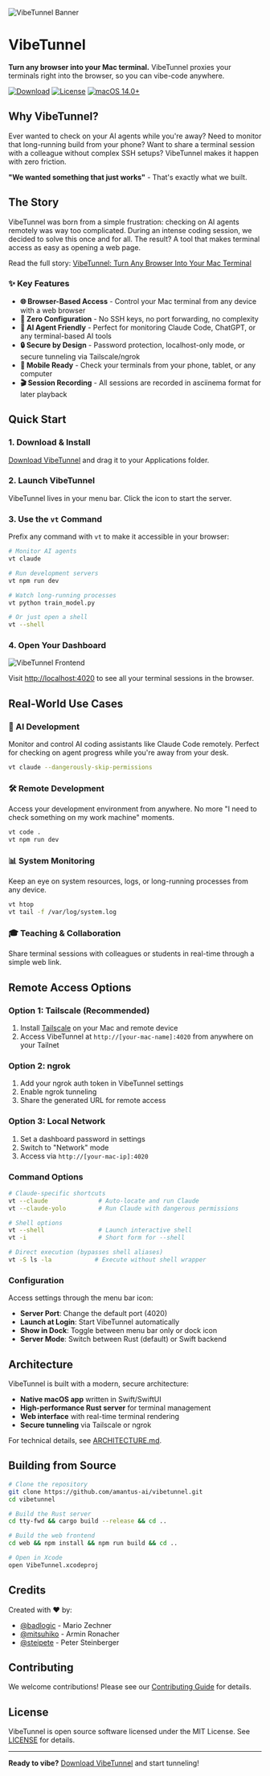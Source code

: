 ![VibeTunnel Banner](assets/banner.png)

# VibeTunnel

**Turn any browser into your Mac terminal.** VibeTunnel proxies your terminals right into the browser, so you can vibe-code anywhere. 

[![Download](https://img.shields.io/badge/Download-macOS-blue)](https://github.com/amantus-ai/vibetunnel/releases/latest)
[![License](https://img.shields.io/badge/License-MIT-green)](LICENSE)
[![macOS 14.0+](https://img.shields.io/badge/macOS-14.0+-red)](https://www.apple.com/macos/)

## Why VibeTunnel?

Ever wanted to check on your AI agents while you're away? Need to monitor that long-running build from your phone? Want to share a terminal session with a colleague without complex SSH setups? VibeTunnel makes it happen with zero friction.

**"We wanted something that just works"** - That's exactly what we built.

## The Story

VibeTunnel was born from a simple frustration: checking on AI agents remotely was way too complicated. During an intense coding session, we decided to solve this once and for all. The result? A tool that makes terminal access as easy as opening a web page.

Read the full story: [VibeTunnel: Turn Any Browser Into Your Mac Terminal](https://steipete.me/posts/2025/vibetunnel-turn-any-browser-into-your-mac-terminal)

### ✨ Key Features

- **🌐 Browser-Based Access** - Control your Mac terminal from any device with a web browser
- **🚀 Zero Configuration** - No SSH keys, no port forwarding, no complexity
- **🤖 AI Agent Friendly** - Perfect for monitoring Claude Code, ChatGPT, or any terminal-based AI tools
- **🔒 Secure by Design** - Password protection, localhost-only mode, or secure tunneling via Tailscale/ngrok
- **📱 Mobile Ready** - Check your terminals from your phone, tablet, or any computer
- **🎬 Session Recording** - All sessions are recorded in asciinema format for later playback

## Quick Start

### 1. Download & Install

[Download VibeTunnel](https://github.com/amantus-ai/vibetunnel/releases/latest) and drag it to your Applications folder.

### 2. Launch VibeTunnel

VibeTunnel lives in your menu bar. Click the icon to start the server.

### 3. Use the `vt` Command

Prefix any command with `vt` to make it accessible in your browser:

```bash
# Monitor AI agents
vt claude

# Run development servers
vt npm run dev

# Watch long-running processes
vt python train_model.py

# Or just open a shell
vt --shell
```

### 4. Open Your Dashboard

![VibeTunnel Frontend](assets/frontend.png)

Visit [http://localhost:4020](http://localhost:4020) to see all your terminal sessions in the browser.

## Real-World Use Cases

### 🤖 AI Development
Monitor and control AI coding assistants like Claude Code remotely. Perfect for checking on agent progress while you're away from your desk.

```bash
vt claude --dangerously-skip-permissions
```

### 🛠️ Remote Development
Access your development environment from anywhere. No more "I need to check something on my work machine" moments.

```bash
vt code .
vt npm run dev
```

### 📊 System Monitoring
Keep an eye on system resources, logs, or long-running processes from any device.

```bash
vt htop
vt tail -f /var/log/system.log
```

### 🎓 Teaching & Collaboration
Share terminal sessions with colleagues or students in real-time through a simple web link.

## Remote Access Options

### Option 1: Tailscale (Recommended)
1. Install [Tailscale](https://tailscale.com) on your Mac and remote device
2. Access VibeTunnel at `http://[your-mac-name]:4020` from anywhere on your Tailnet

### Option 2: ngrok
1. Add your ngrok auth token in VibeTunnel settings
2. Enable ngrok tunneling
3. Share the generated URL for remote access

### Option 3: Local Network
1. Set a dashboard password in settings
2. Switch to "Network" mode
3. Access via `http://[your-mac-ip]:4020`

### Command Options

```bash
# Claude-specific shortcuts
vt --claude              # Auto-locate and run Claude
vt --claude-yolo         # Run Claude with dangerous permissions

# Shell options
vt --shell               # Launch interactive shell
vt -i                    # Short form for --shell

# Direct execution (bypasses shell aliases)
vt -S ls -la            # Execute without shell wrapper
```

### Configuration

Access settings through the menu bar icon:
- **Server Port**: Change the default port (4020)
- **Launch at Login**: Start VibeTunnel automatically
- **Show in Dock**: Toggle between menu bar only or dock icon
- **Server Mode**: Switch between Rust (default) or Swift backend

## Architecture

VibeTunnel is built with a modern, secure architecture:
- **Native macOS app** written in Swift/SwiftUI
- **High-performance Rust server** for terminal management
- **Web interface** with real-time terminal rendering
- **Secure tunneling** via Tailscale or ngrok

For technical details, see [ARCHITECTURE.md](docs/ARCHITECTURE.md).

## Building from Source

```bash
# Clone the repository
git clone https://github.com/amantus-ai/vibetunnel.git
cd vibetunnel

# Build the Rust server
cd tty-fwd && cargo build --release && cd ..

# Build the web frontend
cd web && npm install && npm run build && cd ..

# Open in Xcode
open VibeTunnel.xcodeproj
```

## Credits

Created with ❤️ by:
- [@badlogic](https://mariozechner.at/) - Mario Zechner
- [@mitsuhiko](https://lucumr.pocoo.org/) - Armin Ronacher  
- [@steipete](https://steipete.com/) - Peter Steinberger

## Contributing

We welcome contributions! Please see our [Contributing Guide](CONTRIBUTING.md) for details.

## License

VibeTunnel is open source software licensed under the MIT License. See [LICENSE](LICENSE) for details.

---

**Ready to vibe?** [Download VibeTunnel](https://github.com/amantus-ai/vibetunnel/releases/latest) and start tunneling!
